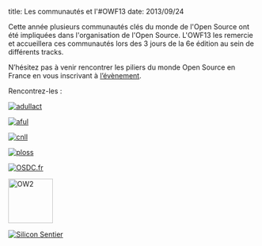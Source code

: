 title: Les communautés et l'#OWF13
date: 2013/09/24

Cette année plusieurs communautés clés du monde de l'Open Source ont été impliquées dans l'organisation de l'Open Source. 
L'OWF13 les remercie et accueillera ces communautés lors des 3 jours de la 6e édition au sein de différents tracks.

N’hésitez pas à venir rencontrer les piliers du monde Open Source en France en vous inscrivant à 
<a href="http://www.openworldforum.org/registration/" target="_blank">l’évènement</a>.


Rencontrez-les : 

<a href="http://www.adullact.org/"> <img alt="adullact" src="/static/pictures/partners/logo ADULLACT [Converti] 1.jpg"/></a>

<a href="http://aful.org/"> <img alt="aful" src="/static/pictures/partners/380px-AFUL_Logo_2004.png"/></a>    
          
<a href="http://www.cnll.fr/"> <img alt="cnll" src="/static/pictures/partners/logo-CNLL.jpg"/></a>
          
<a href="http://ploss.hosting.enovance.com/"> <img alt="ploss" src="/static/pictures/partners/Logo_PLOSS_CMJN.jpg"/></a>    
          
<a href="http://osdc.fr/"> <img alt="OSDC.fr" src="/static/pictures/partners/osdc community.png"/></a>

<a href="http://ow2.org/"><img alt="OW2" src="/static/pictures/partners/OW2_logo community.png" width="90px"/></a>
          
<a href="http://siliconsentier.org/"> <img alt="Silicon Sentier" src="/static/pictures/partners/Silicon-Sentier-300x75_BD.png"/></a> 

